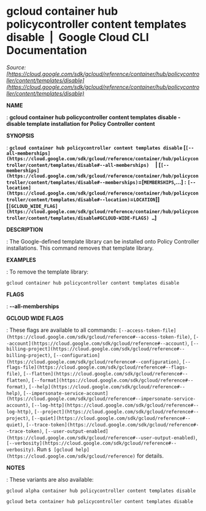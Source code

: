 # gcloud container hub policycontroller content templates disable  |  Google Cloud CLI Documentation

*Source: [https://cloud.google.com/sdk/gcloud/reference/container/hub/policycontroller/content/templates/disable](https://cloud.google.com/sdk/gcloud/reference/container/hub/policycontroller/content/templates/disable)*

**NAME**

: **gcloud container hub policycontroller content templates disable - disable template installation for Policy Controller content**

**SYNOPSIS**

: **`gcloud container hub policycontroller content templates disable` [`[--all-memberships](https://cloud.google.com/sdk/gcloud/reference/container/hub/policycontroller/content/templates/disable#--all-memberships)`     | [`[--memberships](https://cloud.google.com/sdk/gcloud/reference/container/hub/policycontroller/content/templates/disable#--memberships)`=[`MEMBERSHIPS`,…] : `[--location](https://cloud.google.com/sdk/gcloud/reference/container/hub/policycontroller/content/templates/disable#--location)`=`LOCATION`]] [`[GCLOUD_WIDE_FLAG](https://cloud.google.com/sdk/gcloud/reference/container/hub/policycontroller/content/templates/disable#GCLOUD-WIDE-FLAGS) …`]**

**DESCRIPTION**

: The Google-defined template library can be installed onto Policy Controller
installations. This command removes that template library.

**EXAMPLES**

: To remove the template library:

```
gcloud container hub policycontroller content templates disable
```

**FLAGS**

: **--all-memberships**

**GCLOUD WIDE FLAGS**

: These flags are available to all commands: `[--access-token-file](https://cloud.google.com/sdk/gcloud/reference#--access-token-file)`,
`[--account](https://cloud.google.com/sdk/gcloud/reference#--account)`, `[--billing-project](https://cloud.google.com/sdk/gcloud/reference#--billing-project)`,
`[--configuration](https://cloud.google.com/sdk/gcloud/reference#--configuration)`,
`[--flags-file](https://cloud.google.com/sdk/gcloud/reference#--flags-file)`,
`[--flatten](https://cloud.google.com/sdk/gcloud/reference#--flatten)`, `[--format](https://cloud.google.com/sdk/gcloud/reference#--format)`, `[--help](https://cloud.google.com/sdk/gcloud/reference#--help)`, `[--impersonate-service-account](https://cloud.google.com/sdk/gcloud/reference#--impersonate-service-account)`,
`[--log-http](https://cloud.google.com/sdk/gcloud/reference#--log-http)`,
`[--project](https://cloud.google.com/sdk/gcloud/reference#--project)`, `[--quiet](https://cloud.google.com/sdk/gcloud/reference#--quiet)`, `[--trace-token](https://cloud.google.com/sdk/gcloud/reference#--trace-token)`, `[--user-output-enabled](https://cloud.google.com/sdk/gcloud/reference#--user-output-enabled)`,
`[--verbosity](https://cloud.google.com/sdk/gcloud/reference#--verbosity)`.
Run `$ [gcloud help](https://cloud.google.com/sdk/gcloud/reference)` for details.

**NOTES**

: These variants are also available:

```
gcloud alpha container hub policycontroller content templates disable
```

```
gcloud beta container hub policycontroller content templates disable
```